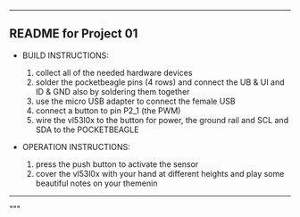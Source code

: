 
------------------------------------------------------------------------
README for Project 01
------------------------------------------------------------------------
* BUILD INSTRUCTIONS:
    1. collect all of the needed hardware devices
    2. solder the pocketbeagle pins (4 rows) and connect the UB & UI and ID & GND also by soldering them together
    3. use the micro USB adapter to connect the female USB 
    4. connect a button to pin P2_1 (the PWM)
    5. wire the vl53l0x to the button for power, the ground rail and SCL and SDA to the POCKETBEAGLE
    
* OPERATION INSTRUCTIONS:
    1. press the push button to activate the sensor
    2. cover the vl53l0x with your hand at different heights and play some beautiful notes on your themenin
------------------------------------------------------------------------

"""
